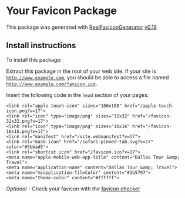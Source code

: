 # Your Favicon Package

This package was generated with [RealFaviconGenerator](https://realfavicongenerator.net/) [v0.16](https://realfavicongenerator.net/change_log#v0.16)

## Install instructions

To install this package:

Extract this package in the root of your web site. If your site is <code>http://www.example.com</code>, you should be able to access a file named <code>http://www.example.com/favicon.ico</code>.

Insert the following code in the `head` section of your pages:

    <link rel="apple-touch-icon" sizes="180x180" href="/apple-touch-icon.png?v=17">
    <link rel="icon" type="image/png" sizes="32x32" href="/favicon-32x32.png?v=17">
    <link rel="icon" type="image/png" sizes="16x16" href="/favicon-16x16.png?v=17">
    <link rel="manifest" href="/site.webmanifest?v=17">
    <link rel="mask-icon" href="/safari-pinned-tab.svg?v=17" color="#5bbad5">
    <link rel="shortcut icon" href="/favicon.ico?v=17">
    <meta name="apple-mobile-web-app-title" content="Dallas Tour &amp; Travel">
    <meta name="application-name" content="Dallas Tour &amp; Travel">
    <meta name="msapplication-TileColor" content="#2b5797">
    <meta name="theme-color" content="#ffffff">

*Optional* - Check your favicon with the [favicon checker](https://realfavicongenerator.net/favicon_checker)